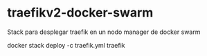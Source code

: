 # traefikv2-docker-swarm
Stack para desplegar traefik en un nodo manager de docker swarm

docker stack deploy -c traefik.yml traefik
